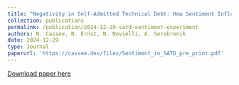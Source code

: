 ```yaml
---
title: "Negativity in Self-Admitted Technical Debt: How Sentiment Influences Prioritization"
collection: publications
permalink: /publication/2024-12-29-satd-sentiment-experiment
authors: N. Cassee, N. Ernst, N. Novielli, A. Serebrenik
date: 2024-12-29
type: Journal
paperurl: 'https://cassee.dev/files/Sentiment_in_SATD_pre_print.pdf'
---
```


<a href='https://cassee.dev/files/Sentiment_in_SATD_pre_print.pdf'>Download paper here</a>
